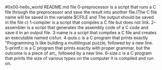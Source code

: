#0x00-hello_world README.md file
0-preprocessor is a script that runs a C file through the preprocessor and save the result into another file.(The C file name will be saved in the variable $CFILE and The output should be saved in the file c)
1-compiler is a script that compiles a C file but does not link.
2-assembler is a script that generates the assembly code of a C code and save it in an output file.
3-name is a script that compiles a C file and creates an executable named cisfun.
4-puts.c is a C program that prints exactly "Programming is like building a multilingual puzzle, followed by a new line.
5-printf.c is a C program that prints exactly with proper grammar, but the outcome is a piece of art,, followed by a new line.
6-size.c is a C program that prints the size of various types on the computer it is compiled and run on.
